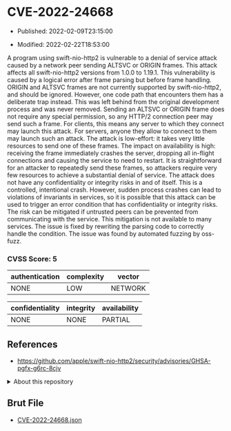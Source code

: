 # CVE-2022-24668

- Published: 2022-02-09T23:15:00

- Modified: 2022-02-22T18:53:00

A program using swift-nio-http2 is vulnerable to a denial of service attack caused by a network peer sending ALTSVC or ORIGIN frames. This attack affects all swift-nio-http2 versions from 1.0.0 to 1.19.1. This vulnerability is caused by a logical error after frame parsing but before frame handling. ORIGIN and ALTSVC frames are not currently supported by swift-nio-http2, and should be ignored. However, one code path that encounters them has a deliberate trap instead. This was left behind from the original development process and was never removed. Sending an ALTSVC or ORIGIN frame does not require any special permission, so any HTTP/2 connection peer may send such a frame. For clients, this means any server to which they connect may launch this attack. For servers, anyone they allow to connect to them may launch such an attack. The attack is low-effort: it takes very little resources to send one of these frames. The impact on availability is high: receiving the frame immediately crashes the server, dropping all in-flight connections and causing the service to need to restart. It is straightforward for an attacker to repeatedly send these frames, so attackers require very few resources to achieve a substantial denial of service. The attack does not have any confidentiality or integrity risks in and of itself. This is a controlled, intentional crash. However, sudden process crashes can lead to violations of invariants in services, so it is possible that this attack can be used to trigger an error condition that has confidentiality or integrity risks. The risk can be mitigated if untrusted peers can be prevented from communicating with the service. This mitigation is not available to many services. The issue is fixed by rewriting the parsing code to correctly handle the condition. The issue was found by automated fuzzing by oss-fuzz.

### CVSS Score: **5**

| authentication | complexity | vector |
| --- | --- | --- |
| NONE | LOW | NETWORK |

| confidentiality | integrity | availability |
| --- | --- | --- |
| NONE | NONE | PARTIAL |

## References

* https://github.com/apple/swift-nio-http2/security/advisories/GHSA-pgfx-g6rc-8cjv

<details>
<summary>About this repository</summary> 

  This repository is part of the project [Live Hack CVE](https://github.com/Live-Hack-CVE). Main website can be found [www.live-hack.org](https://www.live-hack.org) 
  
  Made by [Sn0wAlice](https://github.com/Sn0wAlice) for the people that care about security and need to have a feed of the latest CVEs. Hope you enjoy it, don't forget to star the repo and follow me on [Twitter](https://twitter.com/Sn0wAlice) and [Github](https://github.com/Sn0wAlice). And that is my [personnal website](https://www.alice-snow.me/)

  - [Home Page](https://github.com/Live-Hack-CVE)
  - [Framework](https://github.com/Live-Hack-CVE/cve-framework)
  - [CVE database](https://github.com/Live-Hack-CVE/full_database)
  - [Changelog](https://github.com/Live-Hack-CVE/Changelog)
</details>

## Brut File

* [CVE-2022-24668.json](https://raw.githubusercontent.com/Live-Hack-CVE/full_database/main/cves/2022/CVE-2022-24668.json)

